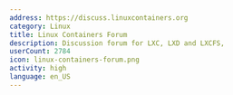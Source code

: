 ```yaml
---
address: https://discuss.linuxcontainers.org
category: Linux
title: Linux Containers Forum
description: Discussion forum for LXC, LXD and LXCFS,
userCount: 2784
icon: linux-containers-forum.png
activity: high
language: en_US
---
```

